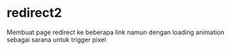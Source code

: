 # redirect2
Membuat page redirect ke beberapa link namun dengan loading animation sebagai sarana untuk trigger pixel
